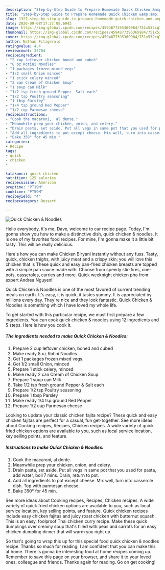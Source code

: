 ```yaml
---
description: "Step-by-Step Guide to Prepare Homemade Quick Chicken &amp;amp; Noodles"
title: "Step-by-Step Guide to Prepare Homemade Quick Chicken &amp;amp; Noodles"
slug: 1327-step-by-step-guide-to-prepare-homemade-quick-chicken-and-amp-noodles
date: 2020-09-08T17:27:08.694Z
image: https://img-global.cpcdn.com/recipes/4594877395369984/751x532cq70/quick-chicken-noodles-recipe-main-photo.jpg
thumbnail: https://img-global.cpcdn.com/recipes/4594877395369984/751x532cq70/quick-chicken-noodles-recipe-main-photo.jpg
cover: https://img-global.cpcdn.com/recipes/4594877395369984/751x532cq70/quick-chicken-noodles-recipe-main-photo.jpg
author: Nathan Fitzgerald
ratingvalue: 4.4
reviewcount: 37704
recipeingredient:
- "2 cup leftover chicken boned and cubed"
- "8 oz Rotini Noodles"
- "1 packages frozen mixed vegs"
- "1/2 small Onion minced"
- "1 stick celery minced"
- "2 can Cream of Chicken Soup"
- "1 soup can Milk"
- "1/2 tsp fresh ground Pepper  Salt each"
- "1/2 tsp Poultry seasoning"
- "1 tbsp Parsley"
- "1/4 tsp ground Red Pepper"
- "1/2 cup Parmesan cheese"
recipeinstructions:
- "Cook the macaroni,  al dente."
- "Meanwhile prep your chicken, onion, and celery."
- "Drain pasta, set aside. Put all vegs in same pot that you used for pasta, add water, boil 7 mins. Drain, return to pot."
- "Add all ingredients to pot except cheese. Mix well, turn into casserole dish. Top with parmesan cheese."
- "Bake 350° for 45 min."
categories:
- Recipe
tags:
- quick
- chicken
- 

katakunci: quick chicken  
nutrition: 125 calories
recipecuisine: American
preptime: "PT19M"
cooktime: "PT59M"
recipeyield: "4"
recipecategory: Dessert

---
```



![Quick Chicken &amp; Noodles](https://img-global.cpcdn.com/recipes/4594877395369984/751x532cq70/quick-chicken-noodles-recipe-main-photo.jpg)

Hello everybody, it's me, Dave, welcome to our recipe page. Today, I'm gonna show you how to make a distinctive dish, quick chicken &amp; noodles. It is one of my favorites food recipes. For mine, I'm gonna make it a little bit tasty. This will be really delicious.

Here&#39;s how you can make Chicken Biryani instantly without any fuss. Tasty, quick, chicken thighs, with juicy meat and a crispy skin; you will love this chicken that is These quick and easy pan-fried chicken breasts are topped with a simple pan sauce made with. Choose from speedy stir-fires, one-pots, casseroles, curries and more. Quick weeknight chicken pho from expert Andrea Nguyen!

Quick Chicken &amp; Noodles is one of the most favored of current trending meals on earth. It's easy, it is quick, it tastes yummy. It is appreciated by millions every day. They're nice and they look fantastic. Quick Chicken &amp; Noodles is something which I have loved my whole life.


To get started with this particular recipe, we must first prepare a few ingredients. You can cook quick chicken &amp; noodles using 12 ingredients and 5 steps. Here is how you cook it.

<!--inarticleads1-->

##### The ingredients needed to make Quick Chicken &amp; Noodles:

1. Prepare 2 cup leftover chicken, boned and cubed
1. Make ready 8 oz Rotini Noodles
1. Get 1 packages frozen mixed vegs.
1. Get 1/2 small Onion, minced
1. Prepare 1 stick celery, minced
1. Make ready 2 can Cream of Chicken Soup
1. Prepare 1 soup can Milk
1. Take 1/2 tsp fresh ground Pepper &amp; Salt each
1. Prepare 1/2 tsp Poultry seasoning
1. Prepare 1 tbsp Parsley
1. Make ready 1/4 tsp ground Red Pepper
1. Prepare 1/2 cup Parmesan cheese


Looking to update your classic chicken fajita recipe? These quick and easy chicken fajitas are perfect for a casual, fun get-together. See more ideas about Cooking recipes, Recipes, Chicken recipes. A wide variety of quick fried chicken options are available to you, such as local service location, key selling points, and feature. 

<!--inarticleads2-->

##### Instructions to make Quick Chicken &amp; Noodles:

1. Cook the macaroni,  al dente.
1. Meanwhile prep your chicken, onion, and celery.
1. Drain pasta, set aside. Put all vegs in same pot that you used for pasta, add water, boil 7 mins. Drain, return to pot.
1. Add all ingredients to pot except cheese. Mix well, turn into casserole dish. Top with parmesan cheese.
1. Bake 350° for 45 min.


See more ideas about Cooking recipes, Recipes, Chicken recipes. A wide variety of quick fried chicken options are available to you, such as local service location, key selling points, and feature. Quick chicken recipes include easy chicken fajitas and juicy roast chicken with butternut squash. This is an easy, foolproof Thai chicken curry recipe. Make these quick dumplings over creamy soup that&#39;s filled with peas and carrots for an easy chicken dumpling dinner that will warm you right up. 

So that's going to wrap this up for this special food quick chicken &amp; noodles recipe. Thanks so much for reading. I am confident that you can make this at home. There is gonna be interesting food at home recipes coming up. Remember to save this page on your browser, and share it to your loved ones, colleague and friends. Thanks again for reading. Go on get cooking!
